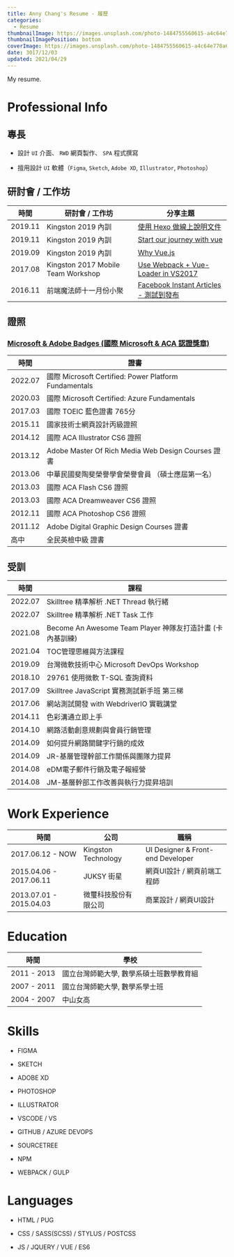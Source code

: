 ```yaml
---
title: Anny Chang's Resume - 履歷
categories:
  - Resume
thumbnailImage: https://images.unsplash.com/photo-1484755560615-a4c64e778a6c?auto=format&fit=crop&w=1360&h=200&q=80&ixid=dW5zcGxhc2guY29tOzs7Ozs%3D
thumbnailImagePosition: bottom
coverImage: https://images.unsplash.com/photo-1484755560615-a4c64e778a6c?auto=format&fit=crop&w=1360&q=80&ixid=dW5zcGxhc2guY29tOzs7Ozs%3D
date: 3017/12/03
updated: 2021/04/29
---
```


My resume.

<!--more-->

# Professional Info

## 專長

* 設計 `UI` 介面、 `RWD` 網頁製作、 `SPA` 程式撰寫

* 擅用設計 `UI` 軟體（`Figma`, `Sketch`, `Adobe XD`, `Illustrator`, `Photoshop`）

## 研討會 / 工作坊
| 時間 | 研討會 / 工作坊 | 分享主題 |
| --- | --- | --- |
| 2019.11 | Kingston 2019 內訓 | [使用 Hexo 做線上說明文件](https://www.canva.com/design/DADpqbMNvJk/kFNwFdNo0_4FFcrbAj53HA/view?utm_content=DADpqbMNvJk&utm_campaign=designshare&utm_medium=link&utm_source=homepage_design_menu) |
| 2019.11 | Kingston 2019 內訓 | [Start our journey with vue](https://www.canva.com/design/DADqB4aQEns/_iyVg0rxO38YU409MwbKIA/view?utm_content=DADqB4aQEns&utm_campaign=designshare&utm_medium=link&utm_source=homepage_design_menu) |
| 2019.09 | Kingston 2019 內訓 | [Why Vue.js](https://www.canva.com/design/DADkDdvRR9A/JzfYMOKl6_2DLqeFH-BOww/view?utm_content=DADkDdvRR9A&utm_campaign=designshare&utm_medium=link&utm_source=sharebutton) |
| 2017.08 | Kingston 2017 Mobile Team Workshop | [Use Webpack + Vue-Loader in VS2017](https://speakerdeck.com/annilla/use-webpack-plus-vue-loader-in-vs2017) |
| 2016.11 | 前端魔法師十一月份小聚 | [Facebook Instant Articles - 測試到發布](https://speakerdeck.com/annilla/facebook-instant-articles-ce-shi-dao-fa-bu) |

## 證照

### [Microsoft & Adobe Badges (國際 Microsoft & ACA 認證獎章)](https://www.youracclaim.com/users/chiao-ni-chang)

| 時間 | 證書 |
| --- | --- |
| 2022.07 | 國際 Microsoft Certified: Power Platform Fundamentals |
| 2020.03 | 國際 Microsoft Certified: Azure Fundamentals |
| 2017.03 | 國際 TOEIC 藍色證書 765分 |
| 2015.11 | 國家技術士網頁設計丙級證照 |
| 2014.12 | 國際 ACA Illustrator CS6 證照 |
| 2013.12 | Adobe Master Of Rich Media Web Design Courses 證書 |
| 2013.06 | 中華民國斐陶斐榮譽學會榮譽會員 （碩士應屆第一名） |
| 2013.03 | 國際 ACA Flash CS6 證照 |
| 2013.03 | 國際 ACA Dreamweaver CS6 證照 |
| 2012.11 | 國際 ACA Photoshop CS6 證照 |
| 2011.12 | Adobe Digital Graphic Design Courses 證書 |
| 高中 | 全民英檢中級 證書 |



## 受訓

| 時間 | 課程 |
| --- | --- |
| 2022.07 | Skilltree 精準解析 .NET Thread 執行緒 |
| 2022.07 | Skilltree 精準解析 .NET Task 工作 |
| 2021.08 | Become An Awesome Team Player 神隊友打造計畫 (卡內基訓練) |
| 2021.04 | TOC管理思維與方法課程 |
| 2019.09 | 台灣微軟技術中心 Microsoft DevOps Workshop |
| 2018.10 | 29761 使用微軟 T-SQL 查詢資料 |
| 2017.09 | Skilltree JavaScript 實務測試新手班 第三梯 |
| 2017.06 | 網站測試開發 with WebdriverIO 實戰講堂 |
| 2014.11 | 色彩溝通立即上手 |
| 2014.10 | 網路活動創意規劃與會員行銷管理 |
| 2014.09 | 如何提升網路關鍵字行銷的成效 |
| 2014.09 | JR-基層管理幹部工作關係與團隊力提昇 |
| 2014.08 | eDM電子郵件行銷及電子報經營 |
| 2014.08 | JM-基層幹部工作改善與執行力提昇培訓 |

# Work​ Experience​​​

| 時間 | 公司 | 職稱 |
| --- | --- | --- |
| 2017.06.12 - NOW | Kingston Technology | UI Designer & Front-end Developer |
| 2015.04.06 - 2017.06.11 | JUKSY 街星 | 網頁UI設計 / 網頁前端工程師 |
| 2013.07.01 - 2015.04.03 | 微璽科技股份有限公司 | 商業設計 / 網頁UI設計 |

# Education

| 時間 | 學校 |
| --- | --- |
| 2011 - 2013 | 國立台灣師範大學, 數學系碩士班數學教育組 |
| 2007 - 2011 | 國立台灣師範大學, 數學系學士班 |
| 2004 - 2007 | 中山女高 |

# Skills

* FIGMA

* SKETCH

* ADOBE XD

* PHOTOSHOP

* ILLUSTRATOR

* VSCODE / VS

* GITHUB / AZURE DEVOPS

* SOURCETREE

* NPM

* WEBPACK / GULP

# Languages

* HTML / PUG

* CSS / SASS(SCSS) / STYLUS / POSTCSS

* JS / JQUERY / VUE / ES6
